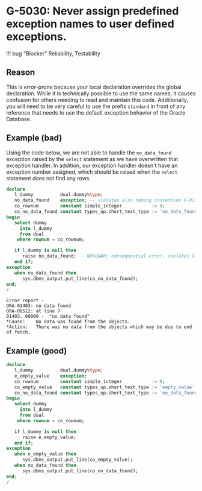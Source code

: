 # G-5030: Never assign predefined exception names to user defined exceptions.

!!! bug "Blocker"
    Reliability, Testability

## Reason

This is error-prone because your local declaration overrides the global declaration. While it is technically possible to use the same names, it causes confusion for others needing to read and maintain this code. Additionally, you will need to be very careful to use the prefix `standard` in front of any reference that needs to use the default exception behavior of the Oracle Database.

## Example (bad)

Using the code below, we are not able to handle the `no_data_found` exception raised by the `select` statement as we have overwritten that exception handler. In addition, our exception handler doesn't have an exception number assigned, which should be raised when the `select` statement does not find any rows.

``` sql
declare
   l_dummy          dual.dummy%type;
   no_data_found    exception; -- violates also naming convention G-9113
   co_rownum        constant simple_integer           := 0;
   co_no_data_found constant types_up.short_text_type := 'no_data_found';
begin
   select dummy
     into l_dummy
     from dual
    where rownum = co_rownum;

   if l_dummy is null then
      raise no_data_found; -- NOSONAR: consequential error, violates G-5070
   end if;
exception
   when no_data_found then
      sys.dbms_output.put_line(co_no_data_found);
end;
/
```
```
Error report -
ORA-01403: no data found
ORA-06512: at line 7
01403. 00000 -  "no data found"
*Cause:    No data was found from the objects.
*Action:   There was no data from the objects which may be due to end of fetch.
```

## Example (good)

``` sql
declare
   l_dummy          dual.dummy%type;
   e_empty_value    exception;
   co_rownum        constant simple_integer           := 0;
   co_empty_value   constant types_up.short_text_type := 'empty_value';
   co_no_data_found constant types_up.short_text_type := 'no_data_found';
begin
   select dummy
     into l_dummy
     from dual
    where rownum = co_rownum;

   if l_dummy is null then
      raise e_empty_value;
   end if;
exception
   when e_empty_value then
      sys.dbms_output.put_line(co_empty_value);
   when no_data_found then
      sys.dbms_output.put_line(co_no_data_found);
end;
/
```